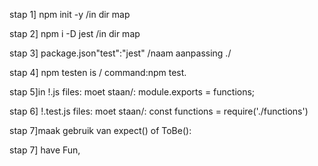 stap 1]  npm init -y /in dir map

stap 2]  npm i -D jest /in dir map

stap 3]  package.json"test":"jest" /naam aanpassing ./

stap 4] npm testen is / command:npm test.

stap 5]in !.js files: moet staan/:  module.exports = functions;

stap 6] !.test.js files: moet staan/: const functions = require('./functions')

stap 7]maak gebruik van expect() of ToBe():

stap 7] have Fun,